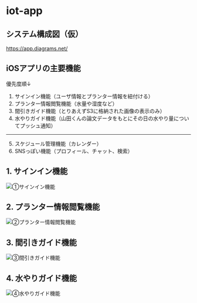# iot-app

## システム構成図（仮）
https://app.diagrams.net/  

## iOSアプリの主要機能
優先度順↓
1. サインイン機能（ユーザ情報とプランター情報を紐付ける）
2. プランター情報閲覧機能（水量や湿度など）
3. 間引きガイド機能（とりあえずS3に格納された画像の表示のみ）
4. 水やりガイド機能（山田くんの論文データをもとにその日の水やり量についてプッシュ通知）
--------------------------------------------------------------------------
5. スケジュール管理機能（カレンダー）
6. SNSっぽい機能（プロフィール、チャット、検索）

## 1. サインイン機能
![①サインイン機能](https://user-images.githubusercontent.com/63495124/118545941-3f4c3800-b792-11eb-9375-a090681854fe.jpeg)

## 2. プランター情報閲覧機能
![②プランター情報閲覧機能](https://user-images.githubusercontent.com/63495124/118545950-42dfbf00-b792-11eb-82d2-5ac359d7eb1f.jpeg)


## 3. 間引きガイド機能
![③間引きガイド機能](https://user-images.githubusercontent.com/63495124/118545964-45daaf80-b792-11eb-9d33-a302d806fb1b.jpeg)

## 4. 水やりガイド機能
![④水やりガイド機能](https://user-images.githubusercontent.com/63495124/118546013-5723bc00-b792-11eb-902e-c7d74a133c0b.jpeg)

